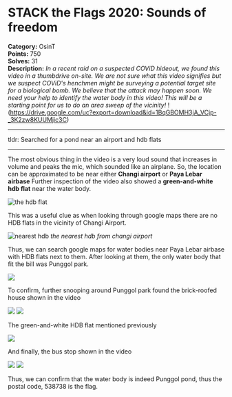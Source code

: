 # STACK the Flags 2020: Sounds of freedom
**Category:** OsinT   
**Points:** 750  
**Solves:** 31  
**Description:**
*In a recent raid on a suspected COViD hideout, we found this video in a thumbdrive on-site. We are not sure what this video signifies but we suspect COViD's henchmen might be surveying a potential target site for a biological bomb. We believe that the attack may happen soon. We need your help to identify the water body in this video! This will be a starting point for us to do an area sweep of the vicinity!*
!(https://drive.google.com/uc?export=download&id=1BqGBOMH3jA_VCjp-_3K2zw8KUUMjic3C)
________________________
tldr: Searched for a pond near an airport and hdb flats
______

The most obvious thing in the video is a very loud sound that increases in volume and peaks the mic, which sounded like an airplane. So, the location can be approximated to be near either **Changi airport** or **Paya Lebar airbase**
Further inspection of the video also showed a **green-and-white hdb flat** near the water body. 

![the hdb flat](https://drive.google.com/uc?export=download&id=1jszMHfmXQ0d5DvYbNXvhDQwBgP-HyqEY)



This was a useful clue as when looking through google maps there are no HDB flats in the vicinity of Changi Airport. 

![nearest hdb](https://drive.google.com/uc?export=download&id=1YKGQF0uQm0HfBeJdsUnoTsAKNqO4OBxs)
*the nearest hdb from changi airport*



Thus, we can search google maps for water bodies near Paya Lebar airbase with HDB flats next to them. After looking at them, the only water body that fit the bill was Punggol park.

![](https://drive.google.com/uc?export=download&id=1Lk7dWyhI2pWpaoTNcH_Ld4Koib4W1Svq)

To confirm, further snooping around Punggol park found the brick-roofed house shown in the video

![](https://drive.google.com/uc?export=download&id=1YlOlWLq4SHKSZ7Jm_K5a60kGRlwWeRbC)
![](https://drive.google.com/uc?export=download&id=1mvOBm1HmjGSA3vbxHfht0wuAmkz1aCPo)

The green-and-white HDB flat mentioned previously

![](https://drive.google.com/uc?export=download&id=1O38pPzfkrWYOIltlbjWzQYGzodLWY9RS)

And finally, the bus stop shown in the video

![](https://drive.google.com/uc?export=download&id=1-2gduN-nF9Pk34sHqK8U35Pr3uhs8SO9)
![](https://drive.google.com/uc?export=download&id=1JVe8FfhMILzBods8855lsbYxgZfPfxDp)

Thus, we can confirm that the water body is indeed Punggol pond, thus the postal code, 538738 is the flag.